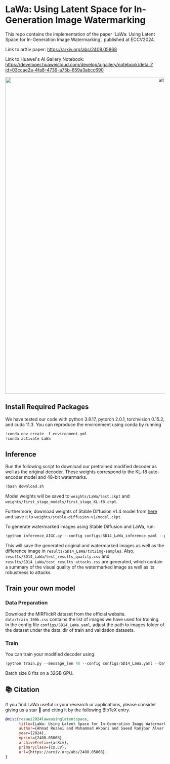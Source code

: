 # LaWa: Using Latent Space for In-Generation Image Watermarking
This repo contains the implementation of the paper 'LaWa: Using Latent Space for In-Generation Image Watermarking', published at ECCV2024.

Link to arXiv paper: https://arxiv.org/abs/2408.05868

Link to Huawei's AI Gallery Notebook: https://developer.huaweicloud.com/develop/aigallery/notebook/detail?id=03ccae2a-4fa8-4739-a75b-659a3abcc690

<p align="center">
<center>
<img src="https://vbdai-notebooks.obs.cn-north-4.myhuaweicloud.com/lawa/framework.png" alt="alt text" width="1000">
</center>
</p> 

## Install Required Packages

We have tested our code with python 3.8.17, pytorch 2.0.1, torchvision 0.15.2, and cuda 11.3. You can reproduce the environment using conda by running


```python
!conda env create -f environment.yml
!conda activate LaWa
```

## Inference
Run the following script to download our pretrained modified decoder as well as the original decoder. These weights correspond to the KL-f8 auto-encoder model and 48-bit watermarks.



```python
!bash download.sh
```

Model weights will be saved to `weights/LaWa/last.ckpt` and `weights/first_stage_models/first_stage_KL-f8.ckpt`.  

Furthermore, download weights of Stable Diffusion v1.4 model from [here](https://huggingface.co/CompVis/stable-diffusion-v-1-4-original/resolve/main/sd-v1-4.ckpt) and save it to `weights/stable-diffusion-v1/model.ckpt`.

To generate watermarked images using Stable Diffusion and LaWa, run:


```python
!python inference_AIGC.py --config configs/SD14_LaWa_inference.yaml --prompt "A white plate of food on a dining table" --message_len 48 --message '110111001110110001000000011101000110011100110101' --outdir results/SD14_LaWa/txt2img-samples
```

This will save the generated original and watermarked images as well as the difference image in `results/SD14_LaWa/txt2img-samples`. Also, `results/SD14_LaWa/test_results_quality.csv` and `results/SD14_LaWa/test_results_attacks.csv` are generated, which contain a summary of the visual quality of the watermarked image as well as its robustness to attacks.

## Train your own model
### Data Preparation
Download the MIRFlickR dataset from the official website. `data/train_100k.csv` contains the list of images we have used for training. In the config file `configs/SD14_LaWa.yaml`, adjust the path to images folder of the dataset under the data_dir of train and validation datasets.
### Train
You can train your modified decoder using:


```python
!python train.py --message_len 48 --config configs/SD14_LaWa.yaml --batch_size 8 --max_epochs 40 --learning_rate 0.00006
```

Batch size 8 fits on a 32GB GPU.

## 📚 Citation
If you find LaWa useful in your research or applications, please consider giving us a star &#127775; and citing it by the following BibTeX entry.
```bibtex
@misc{rezaei2024lawausinglatentspace,
      title={LaWa: Using Latent Space for In-Generation Image Watermarking}, 
      author={Ahmad Rezaei and Mohammad Akbari and Saeed Ranjbar Alvar and Arezou Fatemi and Yong Zhang},
      year={2024},
      eprint={2408.05868},
      archivePrefix={arXiv},
      primaryClass={cs.CV},
      url={https://arxiv.org/abs/2408.05868}, 
}
```

